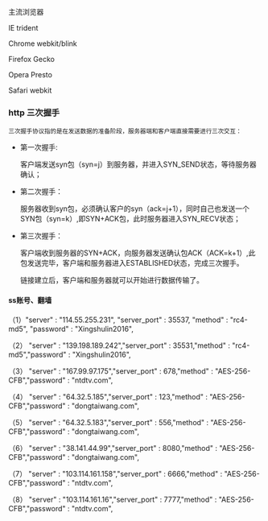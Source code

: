 主流浏览器

IE						trident

Chrome					webkit/blink

Firefox					Gecko

Opera					Presto

Safari					webkit



### http 三次握手

 	三次握手协议指的是在发送数据的准备阶段，服务器端和客户端直接需要进行三次交互：

 - 第一次握手:

   客户端发送syn包（syn=j）到服务器，并进入SYN_SEND状态，等待服务器确认；

- 第二次握手：

  服务器收到syn包，必须确认客户的syn（ack=j+1），同时自己也发送一个SYN包（syn=k）,即SYN+ACK包，此时服务器进入SYN_RECV状态；

- 第三次握手：

  客户端收到服务器的SYN+ACK，向服务器发送确认包ACK（ACK=k+1）,此包发送完毕，客户端和服务器进入ESTABLISHED状态，完成三次握手。

  链接建立后，客户端和服务器就可以开始进行数据传输了。



#### ss账号、翻墙

（1）"server" : "114.55.255.231", "server_port" : 35537, "method" : "rc4-md5", "password" : "Xingshulin2016",

（2） "server" : "139.198.189.242","server_port" : 35531,"method" : "rc4-md5","password" : "Xingshulin2016",

（3） "server" : "167.99.97.175","server_port" : 678,"method" : "AES-256-CFB","password" : "ntdtv.com",

（4） "server" : "64.32.5.185","server_port" : 123,"method" : "AES-256-CFB","password" : "dongtaiwang.com",

（5） "server" : "64.32.5.183","server_port" : 556,"method" : "AES-256-CFB","password" : "dongtaiwang.com",

（6） "server" : "38.141.44.99","server_port" : 8080,"method" : "AES-256-CFB","password" : "dongtaiwang.com",

（7） "server" : "103.114.161.158","server_port" : 6666,"method" : "AES-256-CFB","password" : "ntdtv.com",

（8） "server" : "103.114.161.16","server_port" : 7777,"method" : "AES-256-CFB","password" : "ntdtv.com",